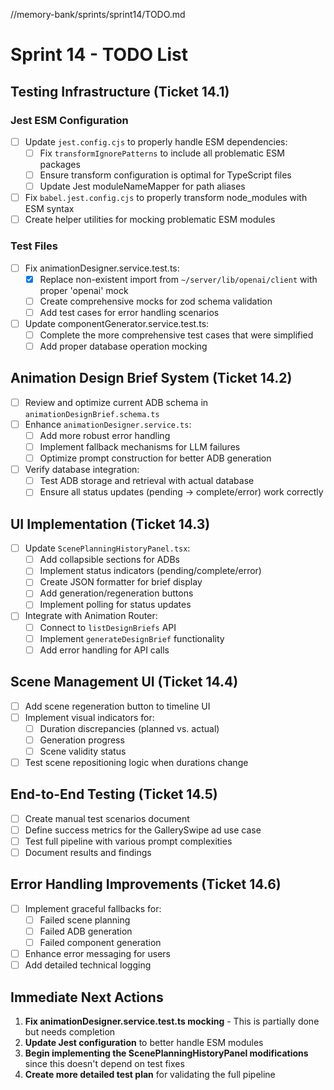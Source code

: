 //memory-bank/sprints/sprint14/TODO.md
# Sprint 14 - TODO List

## Testing Infrastructure (Ticket 14.1)

### Jest ESM Configuration
- [ ] Update `jest.config.cjs` to properly handle ESM dependencies:
  - [ ] Fix `transformIgnorePatterns` to include all problematic ESM packages
  - [ ] Ensure transform configuration is optimal for TypeScript files
  - [ ] Update Jest moduleNameMapper for path aliases
- [ ] Fix `babel.jest.config.cjs` to properly transform node_modules with ESM syntax
- [ ] Create helper utilities for mocking problematic ESM modules

### Test Files
- [ ] Fix animationDesigner.service.test.ts:
  - [x] Replace non-existent import from `~/server/lib/openai/client` with proper 'openai' mock
  - [ ] Create comprehensive mocks for zod schema validation
  - [ ] Add test cases for error handling scenarios
- [ ] Update componentGenerator.service.test.ts:
  - [ ] Complete the more comprehensive test cases that were simplified
  - [ ] Add proper database operation mocking

## Animation Design Brief System (Ticket 14.2)

- [ ] Review and optimize current ADB schema in `animationDesignBrief.schema.ts`
- [ ] Enhance `animationDesigner.service.ts`:
  - [ ] Add more robust error handling
  - [ ] Implement fallback mechanisms for LLM failures
  - [ ] Optimize prompt construction for better ADB generation
- [ ] Verify database integration:
  - [ ] Test ADB storage and retrieval with actual database
  - [ ] Ensure all status updates (pending → complete/error) work correctly

## UI Implementation (Ticket 14.3)

- [ ] Update `ScenePlanningHistoryPanel.tsx`:
  - [ ] Add collapsible sections for ADBs
  - [ ] Implement status indicators (pending/complete/error)
  - [ ] Create JSON formatter for brief display
  - [ ] Add generation/regeneration buttons
  - [ ] Implement polling for status updates
- [ ] Integrate with Animation Router:
  - [ ] Connect to `listDesignBriefs` API
  - [ ] Implement `generateDesignBrief` functionality
  - [ ] Add error handling for API calls

## Scene Management UI (Ticket 14.4)

- [ ] Add scene regeneration button to timeline UI
- [ ] Implement visual indicators for:
  - [ ] Duration discrepancies (planned vs. actual)
  - [ ] Generation progress
  - [ ] Scene validity status
- [ ] Test scene repositioning logic when durations change

## End-to-End Testing (Ticket 14.5)

- [ ] Create manual test scenarios document
- [ ] Define success metrics for the GallerySwipe ad use case
- [ ] Test full pipeline with various prompt complexities
- [ ] Document results and findings

## Error Handling Improvements (Ticket 14.6)

- [ ] Implement graceful fallbacks for:
  - [ ] Failed scene planning
  - [ ] Failed ADB generation
  - [ ] Failed component generation
- [ ] Enhance error messaging for users
- [ ] Add detailed technical logging

## Immediate Next Actions

1. **Fix animationDesigner.service.test.ts mocking** - This is partially done but needs completion
2. **Update Jest configuration** to better handle ESM modules
3. **Begin implementing the ScenePlanningHistoryPanel modifications** since this doesn't depend on test fixes
4. **Create more detailed test plan** for validating the full pipeline
